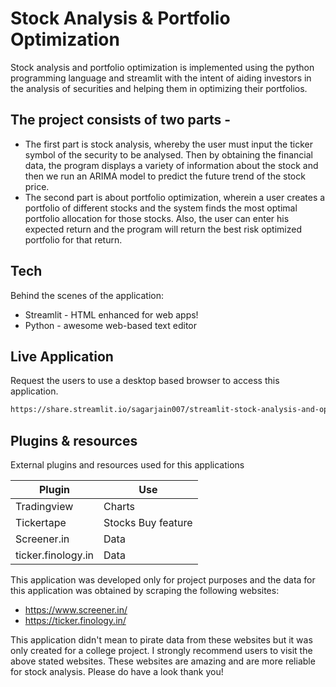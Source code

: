 # Stock Analysis & Portfolio Optimization

Stock analysis and portfolio optimization is implemented using the python programming language and streamlit with the intent of aiding investors in the analysis of securities and helping them in optimizing their portfolios. 

## The project consists of two parts - 

- The first part is stock analysis, whereby the user must input the ticker symbol of the security to be analysed. Then by obtaining the financial data, the program displays a variety of information about the stock and then we run an ARIMA model to predict the future trend of the stock price.
- The second part is about portfolio optimization, wherein a user creates a portfolio of different stocks and the system finds the most optimal portfolio allocation for those stocks. Also, the user can enter his expected return and the program will return the best risk optimized portfolio for that return.

## Tech

Behind the scenes of the application:

- Streamlit - HTML enhanced for web apps!
- Python - awesome web-based text editor

## Live Application

Request the users to use a desktop based browser to access this application.

```sh
https://share.streamlit.io/sagarjain007/streamlit-stock-analysis-and-optimization
```


## Plugins & resources

External plugins and resources used for this applications

| Plugin | Use |
| ------ | ------ |
| Tradingview | Charts |
| Tickertape | Stocks Buy feature |
| Screener.in | Data |
| ticker.finology.in | Data |


This application was developed only for project purposes and the data for this application was obtained by scraping the following websites:

- https://www.screener.in/
- https://ticker.finology.in/

This application didn't mean to pirate data from these websites but it was only created for a college project.
I strongly recommend users to visit the above stated websites. These websites are amazing and are more reliable for stock analysis. Please do have a look thank you!
